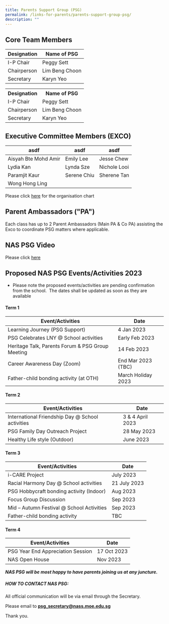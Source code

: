 ```yaml
---
title: Parents Support Group (PSG)
permalink: /links-for-parents/parents-support-group-psg/
description: ""
---
```

Core Team Members
-----------------
| Designation |Name of PSG |
| -------- | -------- |
| I-P Chair | Peggy Sett |
| Chairperson | Lim Beng Choon |
| Secretary | Karyn Yeo |

<table>
	<tr><th>Designation</th><th>Name of PSG</th></tr>
	<tr><td>I-P Chair</td><td>Peggy Sett</td></tr>
	<tr><td>Chairperson</td><td>Lim Beng Choon</td></tr>
	<tr><td>Secretary</td><td>Karyn Yeo</td></tr>
</table>



Executive Committee Members (EXCO)
----------------------------------

|asdf|asdf|asdf|
|-|-|-|
|Aisyah Bte Mohd Amir|Emily Lee|Jesse Chew|
|Lydia Kan|Lynda Sze|Nichole Looi|
|Paramjit Kaur|Serene Chiu|Sherene Tan
|Wong Hong Ling|||

  

Please click [here](https://drive.google.com/file/d/1ffPOqqLj18YNNLWvUZ3Us9eMMC7WaLXB/view) for the organisation chart  
  
  

Parent Ambassadors ("PA")
-------------------------

  

Each class has up to 2 Parent Ambassadors (Main PA & Co PA) assisting the Exco to coordinate PSG matters where applicable.

  

NAS PSG Video
-------------

  
Please click [here](https://drive.google.com/file/d/1wb1cq5ZZISQ2LuE9jO4T8a7ZzUeCq7D4/view)  
  

Proposed NAS PSG Events/Activities 2023
-------------------------

* Please note the proposed events/activities are pending confirmation from the school.&nbsp; The dates shall be updated as soon as they are available

#### Term 1
|Event/Activities|Date|
|-|-|
|Learning Journey (PSG Support)|4 Jan 2023|
|PSG Celebrates LNY @ School activities|Early Feb 2023|
|Heritage Talk, Parents Forum & PSG Group Meeting|14 Feb 2023|
|Career Awareness Day (Zoom)|End Mar 2023 (TBC)|
|Father-child bonding activity (at OTH)|March Holiday 2023|
#### Term 2
|Event/Activities|Date|
|-|-|
|International Friendship Day @ School activities|3 & 4 April 2023|
|PSG Family Day Outreach Project|28 May 2023|
|Healthy Life style (Outdoor)|June 2023|
#### Term 3
|Event/Activities|Date|
|-|-|
|i-CARE Project|July 2023|
|Racial Harmony Day @ School activities|21 July 2023|
|PSG Hobbycraft bonding activity (Indoor)|Aug 2023|
|Focus Group Discussion|Sep 2023|
|Mid – Autumn Festival @ School Activities|Sep 2023|
|Father-child bonding activity|TBC|
#### Term 4
|Event/Activities|Date|
|-|-|
|PSG Year End Appreciation Session|17 Oct 2023|
|NAS Open House|Nov 2023|



  
  

**_NAS PSG will be most happy to have parents joining us at any juncture._**

##### **HOW TO CONTACT NAS PSG:**

All official communication will be via email through the Secretary.

Please email to
[**psg\_secretary@nass.moe.edu.sg**](mailto:psg_secretary@nass.moe.edu.sg)

Thank you.
